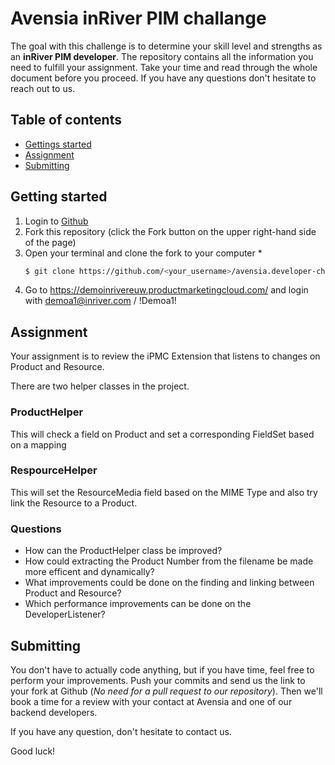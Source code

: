 # Avensia inRiver PIM challange

The goal with this challenge is to determine your skill level and strengths as an **inRiver PIM developer**. The repository contains all the information you need to fulfill your assignment. Take your time and read through the whole document before you proceed. If you have any questions don't hesitate to reach out to us.

## Table of contents

* [Gettings started](#getting-started)
* [Assignment](#assignment)
* [Submitting](#submitting)

## Getting started

1.  Login to [Github](https://github.com/)
2.  Fork this repository (click the Fork button on the upper right-hand side of the page)
3.  Open your terminal and clone the fork to your computer *
    ```bash
    $ git clone https://github.com/<your_username>/avensia.developer-challenge
    ```
4. Go to https://demoinrivereuw.productmarketingcloud.com/ and login with demoa1@inriver.com / !Demoa1!

## Assignment

Your assignment is to review the iPMC Extension that listens to changes on Product and Resource.

There are two helper classes in the project. 

### ProductHelper

This will check a field on Product and set a corresponding FieldSet based on a mapping

### RespourceHelper

This will set the ResourceMedia field based on the MIME Type and also try link the Resource to a Product. 

### Questions

* How can the ProductHelper class be improved?
* How could extracting the Product Number from the filename be made more efficent and dynamically?
* What improvements could be done on the finding and linking between Product and Resource?
* Which performance improvements can be done on the DeveloperListener?

## Submitting

You don't have to actually code anything, but if you have time, feel free to perform your improvements. 
Push your commits and send us the link to your fork at Github (_No need for a pull request to our repository_). Then we'll book a time for a review with your contact at Avensia and one of our backend developers.

If you have any question, don't hesitate to contact us.

Good luck!
